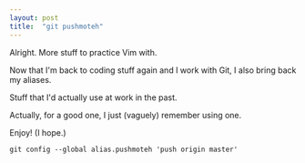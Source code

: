 ```yaml
---
layout: post
title:  "git pushmoteh"
---
```


Alright. More stuff to practice Vim with.

Now that I'm back to coding stuff again and I work with Git, I also bring back my aliases.

Stuff that I'd actually use at work in the past.

Actually, for a good one, I just (vaguely) remember using one.

Enjoy! (I hope.)

`git config --global alias.pushmoteh 'push origin master'`
